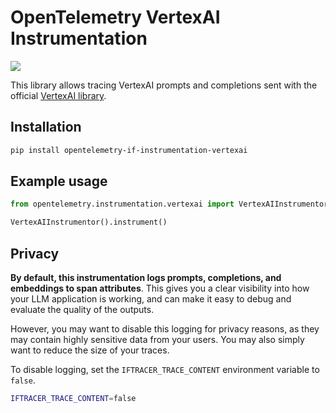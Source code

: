 # OpenTelemetry VertexAI Instrumentation

<a href="https://pypi.org/project/opentelemetry-if-instrumentation-vertexai/">
    <img src="https://badge.fury.io/py/opentelemetry-instrumentation-vertexai.svg">
</a>

This library allows tracing VertexAI prompts and completions sent with the official [VertexAI library](https://github.com/googleapis/python-aiplatform).

## Installation

```bash
pip install opentelemetry-if-instrumentation-vertexai
```

## Example usage

```python
from opentelemetry.instrumentation.vertexai import VertexAIInstrumentor

VertexAIInstrumentor().instrument()
```

## Privacy

**By default, this instrumentation logs prompts, completions, and embeddings to span attributes**. This gives you a clear visibility into how your LLM application is working, and can make it easy to debug and evaluate the quality of the outputs.

However, you may want to disable this logging for privacy reasons, as they may contain highly sensitive data from your users. You may also simply want to reduce the size of your traces.

To disable logging, set the `IFTRACER_TRACE_CONTENT` environment variable to `false`.

```bash
IFTRACER_TRACE_CONTENT=false
```
